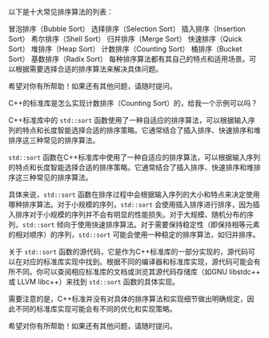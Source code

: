 以下是十大常见排序算法的列表：

冒泡排序（Bubble Sort）
选择排序（Selection Sort）
插入排序（Insertion Sort）
希尔排序（Shell Sort）
归并排序（Merge Sort）
快速排序（Quick Sort）
堆排序（Heap Sort）
计数排序（Counting Sort）
桶排序（Bucket Sort）
基数排序（Radix Sort）
每种排序算法都有其自己的特点和适用场景。可以根据需要选择合适的排序算法来解决具体问题。

希望对你有所帮助！如果还有其他问题，请随时提问。



C++的标准库是怎么实现计数排序（Counting Sort）的，给我一个示例可以吗？



C++标准库中的 `std::sort` 函数使用了一种自适应的排序算法，可以根据输入序列的特点和长度智能选择合适的排序策略。它通常结合了插入排序、快速排序和堆排序这三种常见的排序算法。

`std::sort` 函数在C++标准库中使用了一种自适应的排序算法，可以根据输入序列的特点和长度智能选择合适的排序策略。它通常结合了插入排序、快速排序和堆排序这三种常见的排序算法。

具体来说，`std::sort` 函数在排序过程中会根据输入序列的大小和特点来决定使用哪种排序算法。对于小规模的序列，`std::sort` 会使用插入排序进行排序，因为插入排序对于小规模的序列并不会有明显的性能损失。对于大规模、随机分布的序列，`std::sort` 倾向于使用快速排序算法。对于需要保持稳定性（即保持相等元素的相对顺序）的序列，`std::sort` 可能会使用一种稳定的排序算法，如归并排序。

关于 `std::sort` 函数的源代码，它是作为C++标准库的一部分实现的，源代码可以在对应的标准库实现中找到。根据不同的编译器和标准库实现，源代码可能会有所不同。你可以查阅相应标准库的文档或浏览其源代码存储库（如GNU libstdc++ 或 LLVM libc++）来找到 `std::sort` 函数的具体实现。

需要注意的是，C++标准并没有对具体的排序算法和实现细节做出明确规定，因此不同的标准库实现可能会有不同的优化和实现策略。

希望对你有所帮助！如果还有其他问题，请随时提问。
